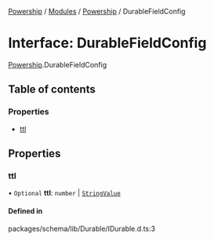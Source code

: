 [Powership](../README.md) / [Modules](../modules.md) / [Powership](../modules/Powership.md) / DurableFieldConfig

# Interface: DurableFieldConfig

[Powership](../modules/Powership.md).DurableFieldConfig

## Table of contents

### Properties

- [ttl](Powership.DurableFieldConfig.md#ttl)

## Properties

### ttl

• `Optional` **ttl**: `number` \| [`StringValue`](../modules/Powership.md#stringvalue)

#### Defined in

packages/schema/lib/Durable/IDurable.d.ts:3
